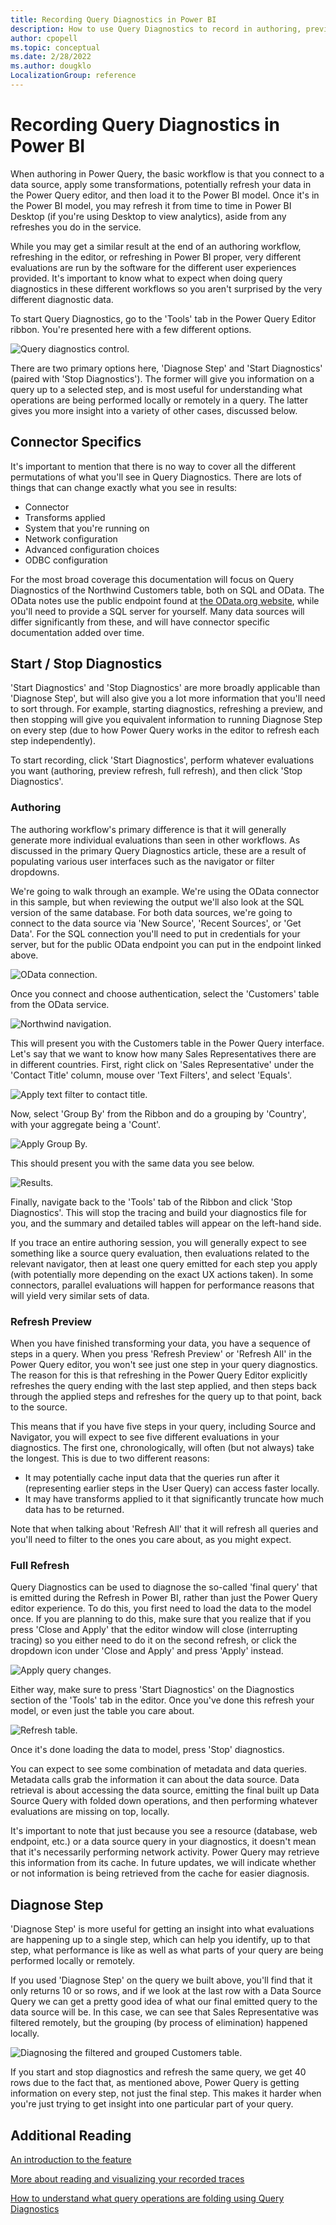 ```yaml
---
title: Recording Query Diagnostics in Power BI
description: How to use Query Diagnostics to record in authoring, preview refresh, and full loading/refresh workflows in Power BI
author: cpopell
ms.topic: conceptual
ms.date: 2/28/2022
ms.author: dougklo
LocalizationGroup: reference
---
```



# Recording Query Diagnostics in Power BI

When authoring in Power Query, the basic workflow is that you connect to a data source, apply some transformations, potentially refresh your data in the Power Query editor, and then load it to the Power BI model. Once it's in the Power BI model, you may refresh it from time to time in Power BI Desktop (if you're using Desktop to view analytics), aside from any refreshes you do in the service.

While you may get a similar result at the end of an authoring workflow, refreshing in the editor, or refreshing in Power BI proper, very different evaluations are run by the software for the different user experiences provided. It's important to know what to expect when doing query diagnostics in these different workflows so you aren't surprised by the very different diagnostic data.

To start Query Diagnostics, go to the 'Tools' tab in the Power Query Editor ribbon. You're presented here with a few different options. 

![Query diagnostics control.](./images/diagnosticstoolbar.png)

There are two primary options here, 'Diagnose Step' and 'Start Diagnostics' (paired with 'Stop Diagnostics'). The former will give you information on a query up to a selected step, and is most useful for understanding what operations are being performed locally or remotely in a query. The latter gives you more insight into a variety of other cases, discussed below.

## Connector Specifics

It's important to mention that there is no way to cover all the different permutations of what you'll see in Query Diagnostics. There are lots of things that can change exactly what you see in results:

* Connector
* Transforms applied
* System that you're running on
* Network configuration
* Advanced configuration choices
* ODBC configuration

For the most broad coverage this documentation will focus on Query Diagnostics of the Northwind Customers table, both on SQL and OData. The OData notes use the public endpoint found at [the OData.org website](https://services.odata.org/V4/Northwind/Northwind.svc/), while you'll need to provide a SQL server for yourself. Many data sources will differ significantly from these, and will have connector specific documentation added over time.


## Start / Stop Diagnostics

'Start Diagnostics' and 'Stop Diagnostics' are more broadly applicable than 'Diagnose Step', but will also give you a lot more information that you'll need to sort through. For example, starting diagnostics, refreshing a preview, and then stopping will give you equivalent information to running Diagnose Step on every step (due to how Power Query works in the editor to refresh each step independently). 

To start recording, click 'Start Diagnostics', perform whatever evaluations you want (authoring, preview refresh, full refresh), and then click 'Stop Diagnostics'.

### Authoring

The authoring workflow's primary difference is that it will generally generate more individual evaluations than seen in other workflows. As discussed in the primary Query Diagnostics article, these are a result of populating various user interfaces such as the navigator or filter dropdowns.

We're going to walk through an example. We're using the OData connector in this sample, but when reviewing the output we'll also look at the SQL version of the same database. For both data sources, we're going to connect to the data source via 'New Source', 'Recent Sources', or 'Get Data'. For the SQL connection you'll need to put in credentials for your server, but for the public OData endpoint you can put in the endpoint linked above.

![OData connection.](images/diagnosticsodatanorthwind.png)

Once you connect and choose authentication, select the 'Customers' table from the OData service.

![Northwind navigation.](images/diagnosticsodataselecttable.png)

This will present you with the Customers table in the Power Query interface. Let's say that we want to know how many Sales Representatives there are in different countries. First, right click on 'Sales Representative' under the 'Contact Title' column, mouse over 'Text Filters', and select 'Equals'.

![Apply text filter to contact title.](images/diagnosticsodatafilter.png)

Now, select 'Group By' from the Ribbon and do a grouping by 'Country', with your aggregate being a 'Count'.

![Apply Group By.](images/diagnosticsodatagroupby.png)

This should present you with the same data you see below.

![Results.](images/diagnosticsodataend.png)

Finally, navigate back to the 'Tools' tab of the Ribbon and click 'Stop Diagnostics'. This will stop the tracing and build your diagnostics file for you, and the summary and detailed tables will appear on the left-hand side.

If you trace an entire authoring session, you will generally expect to see something like a source query evaluation, then evaluations related to the relevant navigator, then at least one query emitted for each step you apply (with potentially more depending on the exact UX actions taken). In some connectors, parallel evaluations will happen for performance reasons that will yield very similar sets of data.

### Refresh Preview

When you have finished transforming your data, you have a sequence of steps in a query. When you press 'Refresh Preview' or 'Refresh All' in the Power Query editor, you won't see just one step in your query diagnostics. The reason for this is that refreshing in the Power Query Editor explicitly refreshes the query ending with the last step applied, and then steps back through the applied steps and refreshes for the query up to that point, back to the source.

This means that if you have five steps in your query, including Source and Navigator, you will expect to see five different evaluations in your diagnostics. The first one, chronologically, will often (but not always) take the longest. This is due to two different reasons:

* It may potentially cache input data that the queries run after it (representing earlier steps in the User Query) can access faster locally.
* It may have transforms applied to it that significantly truncate how much data has to be returned.

Note that when talking about 'Refresh All' that it will refresh all queries and you'll need to filter to the ones you care about, as you might expect.

### Full Refresh

Query Diagnostics can be used to diagnose the so-called 'final query' that is emitted during the Refresh in Power BI, rather than just the Power Query editor experience. To do this, you first need to load the data to the model once. If you are planning to do this, make sure that you realize that if you press 'Close and Apply' that the editor window will close (interrupting tracing) so you either need to do it on the second refresh, or click the dropdown icon under 'Close and Apply' and press 'Apply' instead.

![Apply query changes.](images/diagnosticscloseandapply.png)

Either way, make sure to press 'Start Diagnostics' on the Diagnostics section of the 'Tools' tab in the editor. Once you've done this refresh your model, or even just the table you care about.

![Refresh table.](images/diagnosticsrefresh.png)

Once it's done loading the data to model, press 'Stop' diagnostics.

You can expect to see some combination of metadata and data queries. Metadata calls grab the information it can about the data source. Data retrieval is about accessing the data source, emitting the final built up Data Source Query with folded down operations, and then performing whatever evaluations are missing on top, locally.

It's important to note that just because you see a resource (database, web endpoint, etc.) or a data source query in your diagnostics, it doesn't mean that it's necessarily performing network activity. Power Query may retrieve this information from its cache. In future updates, we will indicate whether or not information is being retrieved from the cache for easier diagnosis.

## Diagnose Step

'Diagnose Step' is more useful for getting an insight into what evaluations are happening up to a single step, which can help you identify, up to that step, what performance is like as well as what parts of your query are being performed locally or remotely.

If you used 'Diagnose Step' on the query we built above, you'll find that it only returns 10 or so rows, and if we look at the last row with a Data Source Query we can get a pretty good idea of what our final emitted query to the data source will be. In this case, we can see that Sales Representative was filtered remotely, but the grouping (by process of elimination) happened locally.

![Diagnosing the filtered and grouped Customers table.](images/DiagnoseStepOdataCustomers.png)

If you start and stop diagnostics and refresh the same query, we get 40 rows due to the fact that, as mentioned above, Power Query is getting information on every step, not just the final step. This makes it harder when you're just trying to get insight into one particular part of your query.

## Additional Reading

[An introduction to the feature](QueryDiagnostics.md)

[More about reading and visualizing your recorded traces](ReadingQueryDiagnostics.md)

[How to understand what query operations are folding using Query Diagnostics](QueryDiagnosticsFolding.md)
